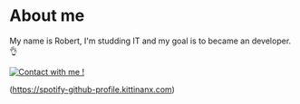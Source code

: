 # About me 
My name is Robert, I'm studding IT and my goal is to became an developer.👌

[![Contact with me !](https://img.shields.io/badge/Contact%20-me-1abc9c.svg)](mailto:robert.pooenaru@gmail.com)

(https://spotify-github-profile.kittinanx.com)

